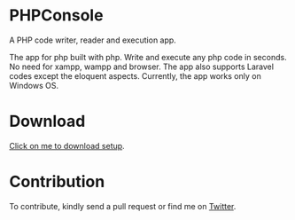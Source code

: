 # PHPConsole
A PHP code writer, reader and execution app.

The app for php built with php. Write and execute any php code in seconds. No need for xampp, wampp and browser. The app also supports Laravel codes except the eloquent aspects. Currently, the app works only on Windows OS.

# Download
<a href="https://www.dropbox.com/sh/btptkggo0co3ciu/AABjNBXt9mFVA2D6DquPMD5ia?dl=0">Click on me to download setup</a>.

# Contribution
To contribute, kindly send a pull request or find me on <a href="https://twitter.com/josiahoyahaya">Twitter</a>.
